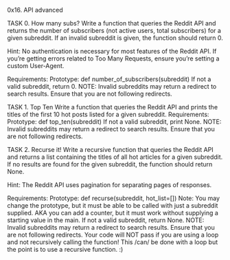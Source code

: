 0x16. API advanced

TASK 0. How many subs?
Write a function that queries the Reddit API and returns the number of 
subscribers (not active users, total subscribers) for a given subreddit. 
If an invalid subreddit is given, the function should return 0.

Hint: No authentication is necessary for most features of the Reddit API. 
If you’re getting errors related to Too Many Requests, ensure you’re setting a custom User-Agent.

Requirements:
Prototype: def number_of_subscribers(subreddit)
If not a valid subreddit, return 0.
NOTE: Invalid subreddits may return a redirect to search results. Ensure that you are not following redirects.


TASK 1. Top Ten
Write a function that queries the Reddit API and prints the titles of the first 10 hot posts listed for a given subreddit.
Requirements:
Prototype: def top_ten(subreddit)
If not a valid subreddit, print None.
NOTE: Invalid subreddits may return a redirect to search results. Ensure that you are not following redirects.


TASK 2. Recurse it!
Write a recursive function that queries the Reddit API and returns a list 
containing the titles of all hot articles for a given subreddit. 
If no results are found for the given subreddit, the function should return None.

Hint: The Reddit API uses pagination for separating pages of responses.

Requirements:
Prototype: def recurse(subreddit, hot_list=[])
Note: You may change the prototype, but it must be able to be called 
with just a subreddit supplied. AKA you can add a counter, 
but it must work without supplying a starting value in the main.
If not a valid subreddit, return None.
NOTE: Invalid subreddits may return a redirect to search results. Ensure that you are not following redirects.
Your code will NOT pass if you are using a loop and not recursively 
calling the function! This /can/ be done with a loop but the point is to use a recursive function. :)

